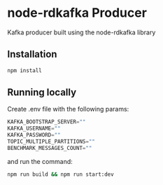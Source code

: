 # node-rdkafka Producer

Kafka producer built using the node-rdkafka library

## Installation

```bash
npm install
```

## Running locally

Create .env file with the following params:

```javascript
KAFKA_BOOTSTRAP_SERVER=""
KAFKA_USERNAME=""
KAFKA_PASSWORD=""
TOPIC_MULTIPLE_PARTITIONS=""
BENCHMARK_MESSAGES_COUNT=""
```

and run the command:
```bash
npm run build && npm run start:dev
```